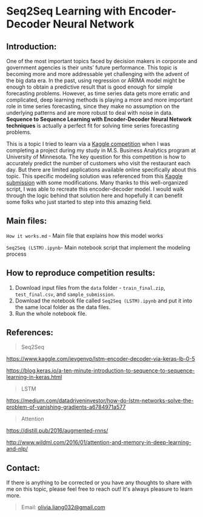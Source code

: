# Seq2Seq Learning with Encoder-Decoder Neural Network


## Introduction:

One of the most important topics faced by decision makers in corporate and government agencies is their units’ future performance. This topic is becoming more and more addressable yet challenging with the advent of the big data era. In the past, using regression or ARIMA model might be enough to obtain a predictive result that is good enough for simple forecasting problems. However, as time series data gets more erratic and complicated, deep learning methods is playing a more and more important role in time series forecasting, since they make no assumption on the underlying patterns and are more robust to deal with noise in data. **Sequence to Sequence Learning with Encoder-Decoder Neural Network techniques** is actually a perfect fit for solving time series forecasting problems. 

This is a topic I tried to learn via a [Kaggle competition](https://www.kaggle.com/c/recruit-restaurant-visitor-forecasting) when I was completing a project during my study in M.S. Business Analytics program at University of Minnesota. The key question for this competition is how to accurately predict the number of customers who visit the restaurant each day. But there are limited applications available online specifically about this topic. This specific modeling solution was referenced from this [Kaggle submission](https://www.kaggle.com/ievgenvp/lstm-encoder-decoder-via-keras-lb-0-5/output#L505) with some modifications. Many thanks to this well-organized script, I was able to recreate this encoder-decoder model. I would walk through the logic behind that solution here and hopefully it can benefit some folks who just started to step into this amazing field.


## Main files:

`How it works.md` - Main file that explains how this model works

`Seq2Seq (LSTM).ipynb`- Main notebook script that implement the modeling process

## How to reproduce competition results:
1. Download input files from the `data` folder - `train_final.zip`, `test_final.csv`, and `sample_submission`.
2. Download the notebook file called `Seq2Seq (LSTM).ipynb` and put it into the same local folder as the data files.
3. Run the whole notebook file.

## References:
>Seq2Seq

https://www.kaggle.com/ievgenvp/lstm-encoder-decoder-via-keras-lb-0-5

https://blog.keras.io/a-ten-minute-introduction-to-sequence-to-sequence-learning-in-keras.html

>LSTM

https://medium.com/datadriveninvestor/how-do-lstm-networks-solve-the-problem-of-vanishing-gradients-a6784971a577

>Attention

https://distill.pub/2016/augmented-rnns/

http://www.wildml.com/2016/01/attention-and-memory-in-deep-learning-and-nlp/


## Contact:

If there is anything to be corrected or you have any thoughts to share with me on this topic, please feel free to reach out! It's always pleasure to learn more.
>Email: olivia.liang032@gmail.com

